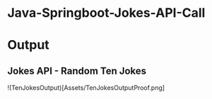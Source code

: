 # Java-Springboot-Jokes-API-Call

# Output

## Jokes API - Random Ten Jokes

!(TenJokesOutput)[Assets/TenJokesOutputProof.png]